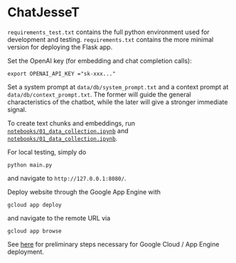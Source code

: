 # ChatJesseT

`requirements_test.txt` contains the full python environment used for development and testing. `requirements.txt` contains the more minimal version for deploying the Flask app.

Set the OpenAI key (for embedding and chat completion calls):
```
export OPENAI_API_KEY ="sk-xxx..."
```

Set a system prompt at `data/db/system_prompt.txt` and a context prompt at `data/db/context_prompt.txt`. The former will guide the general characteristics of the chatbot, while the later will give a stronger immediate signal.

To create text chunks and embeddings, run [`notebooks/01_data_collection.ipynb`](notebooks/01_data_collection.ipynb) and [`notebooks/01_data_collection.ipynb`](notebooks/02_embedding.ipynb).

For local testing, simply do
```
python main.py
```
and navigate to `http://127.0.0.1:8080/`.

Deploy website through the Google App Engine with
```
gcloud app deploy
```
and navigate to the remote URL via
```
gcloud app browse
```
See [here](https://cloud.google.com/appengine/docs/standard/python3/runtime) for preliminary steps necessary for Google Cloud / App Engine deployment.